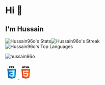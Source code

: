 # Hi 👋 
## I'm Hussain 
![Hussain96o's Stats](https://github-readme-stats.vercel.app/api?username=Hussain96o&theme=prussian&show_icons=true&hide_border=false&count_private=false)![Hussain96o's Streak](https://github-readme-streak-stats.herokuapp.com/?user=Hussain96o&theme=prussian&hide_border=false)
![Hussain96o's Top Languages](https://github-readme-stats.vercel.app/api/top-langs/?username=Hussain96o&theme=prussian&show_icons=true&hide_border=false&layout=compact)
<p align="left"> <img src="https://komarev.com/ghpvc/?username=hussain96o&label=Profile%20views&color=0e75b6&style=flat" alt="hussain96o" /> </p>


<p align="left">
</p>

<h3 align="left"></h3>
<p align="left"> <a href="https://www.w3schools.com/css/" target="_blank" rel="noreferrer"> <img src="https://raw.githubusercontent.com/devicons/devicon/master/icons/css3/css3-original-wordmark.svg" alt="css3" width="40" height="40"/> </a> <a href="https://www.w3.org/html/" target="_blank" rel="noreferrer"> <img src="https://raw.githubusercontent.com/devicons/devicon/master/icons/html5/html5-original-wordmark.svg" alt="html5" width="40" height="40"/> </a> </p>
